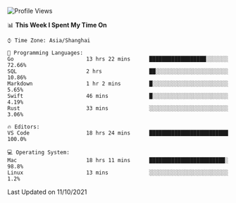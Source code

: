 <!--START_SECTION:waka-->
![Profile Views](http://img.shields.io/badge/Profile%20Views-7-blue)

📊 **This Week I Spent My Time On** 

```text
⌚︎ Time Zone: Asia/Shanghai

💬 Programming Languages: 
Go                       13 hrs 22 mins      ██████████████████░░░░░░░   72.66% 
SQL                      2 hrs               ██░░░░░░░░░░░░░░░░░░░░░░░   10.86% 
Markdown                 1 hr 2 mins         █░░░░░░░░░░░░░░░░░░░░░░░░   5.65% 
Swift                    46 mins             █░░░░░░░░░░░░░░░░░░░░░░░░   4.19% 
Rust                     33 mins             ░░░░░░░░░░░░░░░░░░░░░░░░░   3.06%

🔥 Editors: 
VS Code                  18 hrs 24 mins      █████████████████████████   100.0%

💻 Operating System: 
Mac                      18 hrs 11 mins      ████████████████████████░   98.8% 
Linux                    13 mins             ░░░░░░░░░░░░░░░░░░░░░░░░░   1.2%

```


 Last Updated on 11/10/2021
<!--END_SECTION:waka-->
